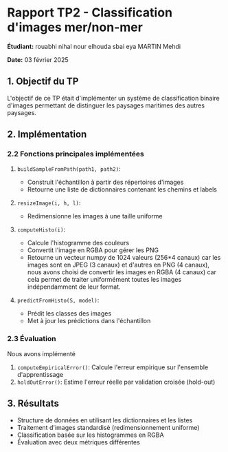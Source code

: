# Rapport TP2 - Classification d'images mer/non-mer

**Étudiant:**
rouabhi nihal nour elhouda
sbai eya
MARTIN Mehdi

**Date:** 03 février 2025

## 1. Objectif du TP

L'objectif de ce TP était d'implémenter un système de classification binaire d'images permettant de distinguer les paysages maritimes des autres paysages.

## 2. Implémentation

### 2.2 Fonctions principales implémentées

1. `buildSampleFromPath(path1, path2)`:

   - Construit l'échantillon à partir des répertoires d'images
   - Retourne une liste de dictionnaires contenant les chemins et labels

2. `resizeImage(i, h, l)`:

   - Redimensionne les images à une taille uniforme

3. `computeHisto(i)`:

   - Calcule l'histogramme des couleurs
   - Convertit l'image en RGBA pour gérer les PNG
   - Retourne un vecteur numpy de 1024 valeurs (256\*4 canaux) car les images sont en JPEG (3 canaux) et d'autres en PNG (4 canaux), nous avons choisi de convertir les images en RGBA (4 canaux) car cela permet de traiter uniformément toutes les images indépendamment de leur format.

4. `predictFromHisto(S, model)`:
   - Prédit les classes des images
   - Met à jour les prédictions dans l'échantillon

### 2.3 Évaluation

Nous avons implémenté

1. `computeEmpiricalError()`: Calcule l'erreur empirique sur l'ensemble d'apprentissage
2. `holdOutError()`: Estime l'erreur réelle par validation croisée (hold-out)

## 3. Résultats

- Structure de données en utilisant les dictionnaires et les listes
- Traitement d'images standardisé (redimensionnement uniforme)
- Classification basée sur les histogrammes en RGBA
- Évaluation avec deux métriques différentes
